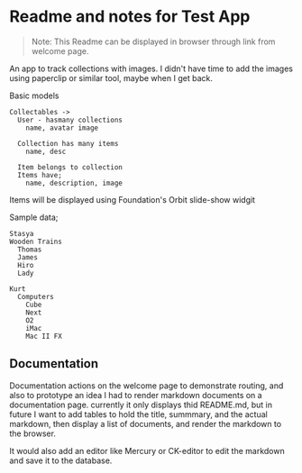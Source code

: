 # Readme and notes for Test App
> Note:  This Readme can be displayed in browser through link from welcome page.

An app to track collections with images.
I didn't have time to add the images using paperclip or similar tool, maybe when I get back.

Basic models

    Collectables ->
      User - hasmany collections
        name, avatar image

      Collection has many items
        name, desc

      Item belongs to collection
      Items have;
        name, description, image

Items will be displayed using Foundation's Orbit slide-show widgit

Sample data;  

    Stasya
    Wooden Trains
      Thomas
      James
      Hiro
      Lady
  
    Kurt
      Computers
        Cube
        Next
        O2
        iMac
        Mac II FX
  
## Documentation

Documentation actions on the welcome page to demonstrate routing, and also to prototype an idea I had to render markdown documents on a documentation page.
currently it only displays thid README.md, but in future I want to add tables to hold the title, summmary, and the actual markdown, then display a list of documents, and render the markdown to the browser.

It would also add an editor like Mercury or CK-editor to edit the markdown and save it to the database.